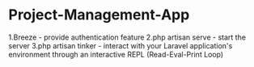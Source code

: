 # Project-Management-App

1.Breeze - provide authentication feature
2.php artisan serve - start the server
3.php artisan tinker -  interact with your Laravel application's environment through an interactive REPL (Read-Eval-Print Loop)